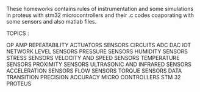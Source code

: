 These homeworks contains rules of instrumentation and some simulations in proteus with stm32 microcontrollers and their .c codes coaporating with some sensors and also matlab files.

TOPICS :

OP AMP
REPEATABILITY
ACTUATORS
SENSORS
CIRCUITS
ADC
DAC
IOT
NETWORK
LEVEL SENSORS
PRESSURE SENSORS
HUMIDITY SENSORS
STRESS SENSORS
VELOCITY AND SPEED SENSORS
TEMPERATURE SENSORS
PROXIMITY SENSORS
ULTRASONIC AND INFRARED SENSORS
ACCELERATION SENSORS
FLOW SENSORS
TORQUE SENSORS
DATA TRANSITION
PRECISION
ACCURACY
MICRO CONTROLLERS
STM 32
PROTEUS
